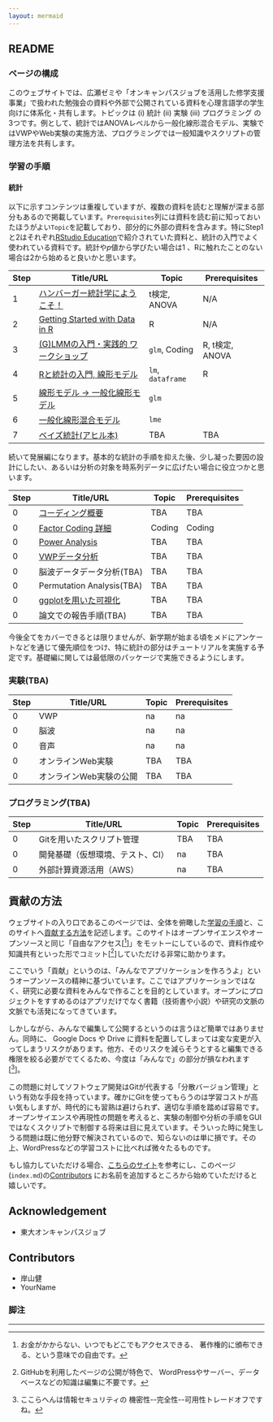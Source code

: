 ```yaml
---
layout: mermaid
---
```


## README

### ページの構成

このウェブサイトでは、広瀬ゼミや「オンキャンパスジョブを活用した修学支援事業」で扱われた勉強会の資料や外部で公開されている資料を心理言語学の学生向けに体系化・共有します。トピックは (i) 統計 (ii) 実験 (iii) プログラミング の3つです。例として、統計ではANOVAレベルから一般化線形混合モデル、実験ではVWPやWeb実験の実施方法、プログラミングでは一般知識やスクリプトの管理方法を共有します。

### 学習の手順

#### 統計

以下に示すコンテンツは重複していますが、複数の資料を読むと理解が深まる部分もあるので掲載しています。`Prerequisites`列には資料を読む前に知っておいたほうがよい`Topic`を記載しており、部分的に外部の資料を含みます。特にStep1と2はそれぞれ[RStudio Education][rstudio-intro]で紹介されていた資料と、統計の入門でよく使われている資料です。統計や*p*値から学びたい場合は1 、Rに触れたことのない場合は2から始めると良いかと思います。

| Step | Title/URL                                        | Topic             | Prerequisites   |
|------|--------------------------------------------------|-----------------  |-----------------|
|    1 | [ハンバーガー統計学にようこそ！][hamburger]      | t検定, ANOVA      | N/A             |
|    2 | [Getting Started with Data in R][r-rstudio]      | R                 | N/A             |
|    3 | [(G)LMMの入門・実践的 ワークショップ][glmm-ws-m] | `glm`, Coding     | R, t検定, ANOVA |
|    4 | [Rと統計の入門, 線形モデル][intro-k]             | `lm`, `dataframe` | R               |
|    5 | [線形モデル -> 一般化線形モデル][lm2glm-k]       | `glm`             |                 |
|    6 | [一般化線形混合モデル][glm2lme-k]                | `lme`             |                 |
|    7 | [ベイズ統計(アヒル本)][ahiru]                    | TBA               | TBA             |

続いて発展編になります。基本的な統計の手順を抑えた後、少し凝った要因の設計にしたい、あるいは分析の対象を時系列データに広げたい場合に役立つかと思います。

| Step | Title/URL                          | Topic           | Prerequisites   |
|------|------------------------------------|-----------------|-----------------|
|    0 | [コーディング概要][contrastcoding] | TBA             | TBA             |
|    0 | [Factor Coding 詳細][factor-coding]| Coding          | Coding          |
|    0 | [Power Analysis][power-analysis]   | TBA             | TBA             |
|    0 | [VWPデータ分析][arai]              | TBA             | TBA             |
|    0 | 脳波データデータ分析(TBA)          | TBA             | TBA             |
|    0 | Permutation Analysis(TBA)          | TBA             | TBA             |
|    0 | [ggplotを用いた可視化][ggplot]     | TBA             | TBA             |
|    0 | 論文での報告手順(TBA)              | TBA             | TBA             |

今後全てをカバーできるとは限りませんが、新学期が始まる頃をメドにアンケートなどを通じて優先順位をつけ、特に統計の部分はチュートリアルを実施する予定です。基礎編に関しては最低限のパッケージで実施できるようにします。

<!--
FIXME: 
- [ ] 脳波は陳さんの脳波祭
- [ ] Permutation Analysis
- [ ] Mermaidを使ったフローチャートの作成
-->
[ggplot]: https://ggplot2.tidyverse.org/reference/ggplot.html
[ahiru]: https://www.kyoritsu-pub.co.jp/bookdetail/9784320112421
[arai]: https://www.ism.ac.jp/editsec/toukei/pdf/64-2-201.pdf
[contrastcoding]: https://marissabarlaz.github.io/portfolio/contrastcoding/
[factor-coding]: https://github.com/CLRafaelR/factor_coding
[glmm-ws-m]: https://phiz.c.u-tokyo.ac.jp/~hiroselab/stats/0907.html
[power-analysis]: https://phiz.c.u-tokyo.ac.jp/~hiroselab/stats/220128_powerAnalysis_isono.html
[intro-k]: https://kishiyamat.github.io/tutorial-lme-vwp/1.html
[lm2glm-k]: https://kishiyamat.github.io/tutorial-lme-vwp/2.html
[glm2lme-k]: https://kishiyamat.github.io/tutorial-lme-vwp/3.html
[hamburger]: http://kogolab.chillout.jp/elearn/hamburger/
[rstudio-intro]: https://education.rstudio.com/
[r-rstudio]: https://moderndive.netlify.app/1-getting-started.html

<!--[統計](./stats)-->

<!--
```mermaid
graph TD;
```
-->


### 実験(TBA)

| Step | Title/URL                     | Topic           | Prerequisites   | 
|------|-------------------------------|-----------------|-----------------|
|    0 | VWP                           | na              | na              |
|    0 | 脳波                          | na              | na              |
|    0 | 音声                          | na              | na              |
|    0 | オンラインWeb実験             | TBA             | TBA             |
|    0 | オンラインWeb実験の公開       | TBA             | TBA             |

<!--[実験](./experiments)-->

### プログラミング(TBA)

| Step | Title/URL                       | Topic           | Prerequisites   | 
|------|---------------------------------|-----------------|-----------------|
|    0 | Gitを用いたスクリプト管理       | TBA             |     TBA         |
|    0 | 開発基礎（仮想環境、テスト、CI）| na              |     TBA         |
|    0 | 外部計算資源活用（AWS）         | na              |     TBA         |

<!--[プログラミング](./programming)-->

## 貢献の方法

ウェブサイトの入り口であるこのページでは、全体を俯瞰した[学習の手順](.#学習の手順)と、このサイトへ[貢献する方法](.#貢献の方法)を記述します。このサイトはオープンサイエンスやオープンソースと同じ「自由なアクセス[[^free]]」をモットーにしているので、資料作成や知識共有といった形でコミット[[^commit]]していただける非常に助かります。

[^free]: お金がかからない、いつでもどこでもアクセスできる、
    著作権的に頒布できる、という意味での自由です。

[^commit]: GitHubを利用したページの公開が特色で、
    WordPressやサーバー、データベースなどの知識は編集に不要です。

ここでいう「貢献」というのは、「みんなでアプリケーションを作ろうよ」というオープンソースの精神に基づいています。ここではアプリケーションではなく、研究に必要な資料をみんなで作ることを目的としています。オープンにプロジェクトをすすめるのはアプリだけでなく書籍（技術書や小説）や研究の文脈の文脈でも活発になってきています。

しかしながら、みんなで編集して公開するというのは言うほど簡単ではありません。同時に、 Google Docs や Drive に資料を配置してしまっては変な変更が入ってしまうリスクがあります。他方、そのリスクを減らそうとすると編集できる権限を絞る必要がでてくるため、今度は「みんなで」の部分が損なわれます[[^trade]]。

[^trade]: ここらへんは情報セキュリティの
    機密性--完全性--可用性トレードオフですね。

この問題に対してソフトウェア開発はGitが代表する「分散バージョン管理」という有効な手段を持っています。確かにGitを使ってもらうのは学習コストが高い気もしますが、時代的にも習熟は避けられず、適切な手順を踏めば容易です。オープンサイエンスや再現性の問題を考えると、実験の制御や分析の手順をGUIではなくスクリプトで制御する将来は目に見えています。そういった時に発生しうる問題は既に他分野で解決されているので、知らないのは単に損です。その上、WordPressなどの学習コストに比べれば微々たるものです。

もし協力していただける場合、[こちらのサイト](https://github.com/firstcontributions/first-contributions)を参考にし、このページ(`index.md`)の[Contributors](.#contributors) にお名前を追加するところから始めていただけると嬉しいです。

## Acknowledgement

- 東大オンキャンパスジョブ

## Contributors

- 岸山健
- YourName

### 脚注
---

